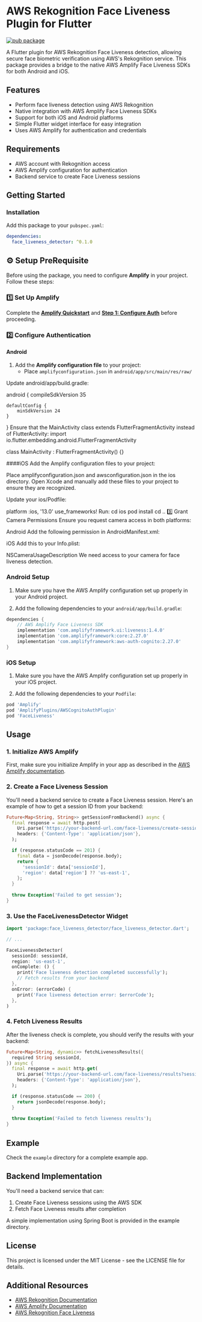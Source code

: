 # AWS Rekognition Face Liveness Plugin for Flutter

[![pub package](https://img.shields.io/pub/v/face_liveness_detector.svg)](https://pub.dev/packages/face_liveness_detector)

A Flutter plugin for AWS Rekognition Face Liveness detection, allowing secure face biometric verification using AWS's Rekognition service. This package provides a bridge to the native AWS Amplify Face Liveness SDKs for both Android and iOS.

## Features

- Perform face liveness detection using AWS Rekognition
- Native integration with AWS Amplify Face Liveness SDKs
- Support for both iOS and Android platforms
- Simple Flutter widget interface for easy integration
- Uses AWS Amplify for authentication and credentials

## Requirements

- AWS account with Rekognition access
- AWS Amplify configuration for authentication
- Backend service to create Face Liveness sessions

## Getting Started

### Installation

Add this package to your `pubspec.yaml`:

```yaml
dependencies:
  face_liveness_detector: ^0.1.0
```
## ⚙️ Setup PreRequisite

Before using the package, you need to configure **Amplify** in your project. Follow these steps:

### 1️⃣ Set Up Amplify

Complete the **[Amplify Quickstart](https://ui.docs.amplify.aws/swift/connected-components/liveness#quick-start)** and **[Step 1: Configure Auth](https://ui.docs.amplify.aws/swift/connected-components/liveness#step-1-configure-auth)** before proceeding.

### 2️⃣ Configure Authentication

#### Android

1. Add the **Amplify configuration file** to your project:
    - Place `amplifyconfiguration.json` in `android/app/src/main/res/raw/`

Update android/app/build.gradle:

android {
    compileSdkVersion 35

    defaultConfig {
        minSdkVersion 24
    }
}
Ensure that the MainActivity class extends FlutterFragmentActivity instead of FlutterActivity:
import io.flutter.embedding.android.FlutterFragmentActivity

class MainActivity : FlutterFragmentActivity() {}

####iOS
Add the Amplify configuration files to your project:

Place amplifyconfiguration.json and awsconfiguration.json in the ios directory.
Open Xcode and manually add these files to your project to ensure they are recognized.

Update your ios/Podfile:

platform :ios, '13.0'
use_frameworks!
Run:
cd ios
pod install
cd ..
3️⃣ Grant Camera Permissions
Ensure you request camera access in both platforms:

Android
Add the following permission in AndroidManifest.xml:

<uses-permission android:name="android.permission.CAMERA"/>
iOS
Add this to your Info.plist:

<key>NSCameraUsageDescription</key>
<string>We need access to your camera for face liveness detection.</string>


### Android Setup

1. Make sure you have the AWS Amplify configuration set up properly in your Android project.

2. Add the following dependencies to your `android/app/build.gradle`:

```gradle
dependencies {
    // AWS Amplify Face Liveness SDK
    implementation 'com.amplifyframework.ui:liveness:1.4.0'
    implementation 'com.amplifyframework:core:2.27.0'
    implementation 'com.amplifyframework:aws-auth-cognito:2.27.0'
}
```

### iOS Setup

1. Make sure you have the AWS Amplify configuration set up properly in your iOS project.

2. Add the following dependencies to your `Podfile`:

```ruby
pod 'Amplify'
pod 'AmplifyPlugins/AWSCognitoAuthPlugin'
pod 'FaceLiveness'
```

## Usage

### 1. Initialize AWS Amplify

First, make sure you initialize Amplify in your app as described in the [AWS Amplify documentation](https://docs.amplify.aws/lib/project-setup/create-application/q/platform/flutter/).

### 2. Create a Face Liveness Session

You'll need a backend service to create a Face Liveness session. Here's an example of how to get a session ID from your backend:

```dart
Future<Map<String, String>> getSessionFromBackend() async {
  final response = await http.post(
    Uri.parse('https://your-backend-url.com/face-liveness/create-session'),
    headers: {'Content-Type': 'application/json'},
  );

  if (response.statusCode == 201) {
    final data = jsonDecode(response.body);
    return {
      'sessionId': data['sessionId'],
      'region': data['region'] ?? 'us-east-1',
    };
  }
  
  throw Exception('Failed to get session');
}
```

### 3. Use the FaceLivenessDetector Widget

```dart
import 'package:face_liveness_detector/face_liveness_detector.dart';

// ...

FaceLivenessDetector(
  sessionId: sessionId,
  region: 'us-east-1',
  onComplete: () {
    print('Face liveness detection completed successfully');
    // Fetch results from your backend
  },
  onError: (errorCode) {
    print('Face liveness detection error: $errorCode');
  },
)
```

### 4. Fetch Liveness Results

After the liveness check is complete, you should verify the results with your backend:

```dart
Future<Map<String, dynamic>> fetchLivenessResults({
  required String sessionId,
}) async {
  final response = await http.get(
    Uri.parse('https://your-backend-url.com/face-liveness/results?sessionId=$sessionId'),
    headers: {'Content-Type': 'application/json'},
  );

  if (response.statusCode == 200) {
    return jsonDecode(response.body);
  }
  
  throw Exception('Failed to fetch liveness results');
}
```

## Example

Check the `example` directory for a complete example app.

## Backend Implementation

You'll need a backend service that can:

1. Create Face Liveness sessions using the AWS SDK
2. Fetch Face Liveness results after completion

A simple implementation using Spring Boot is provided in the example directory.

## License

This project is licensed under the MIT License - see the LICENSE file for details.

## Additional Resources

- [AWS Rekognition Documentation](https://docs.aws.amazon.com/rekognition/latest/dg/what-is.html)
- [AWS Amplify Documentation](https://docs.amplify.aws/)
- [AWS Rekognition Face Liveness](https://docs.aws.amazon.com/rekognition/latest/dg/face-liveness.html)  
